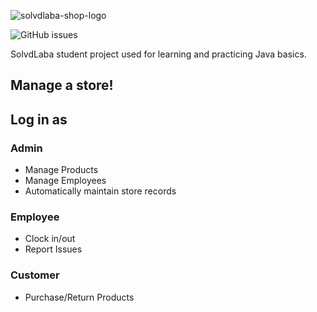 ![solvdlaba-shop-logo](https://user-images.githubusercontent.com/48656131/210275880-ee274336-36bf-4f3f-83a8-ee6c5204ef12.png)

![GitHub issues](https://img.shields.io/github/issues/FeatheredElephant/SolvdLaba)

SolvdLaba student project used for learning and practicing Java basics.

## Manage a store!
## Log in as
### Admin
* Manage Products
* Manage Employees
* Automatically maintain store records
### Employee
* Clock in/out
* Report Issues
### Customer
* Purchase/Return Products
